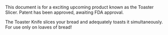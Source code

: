 This document is for a exciting upcoming product known as the Toaster Slicer. Patent has been approved, awaiting FDA approval.

The Toaster Knife slices your bread and adequately toasts it simultaneously. For use only on loaves of bread!
